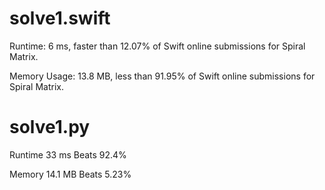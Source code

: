 # solve1.swift

Runtime: 6 ms, faster than 12.07% of Swift online submissions for Spiral Matrix.

Memory Usage: 13.8 MB, less than 91.95% of Swift online submissions for Spiral Matrix.

# solve1.py

Runtime 33 ms Beats 92.4%

Memory 14.1 MB Beats 5.23%
